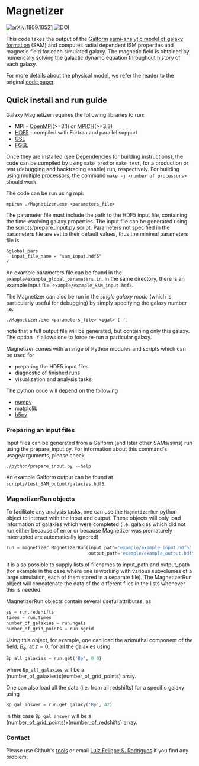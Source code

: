 # Magnetizer #

[![arXiv:1809.10521](http://img.shields.io/badge/arXiv-1809.03595-B31B1B.svg)](https://arxiv.org/abs/1809.10521)
[![DOI](https://zenodo.org/badge/101327620.svg)](https://zenodo.org/badge/latestdoi/101327620)


This code takes the output of the [Galform][GLF] [semi-analytic model of galaxy formation][SAM]
(SAM) and computes radial dependent ISM properties and magnetic field for each
simulated galaxy. The magnetic field is obtained by numerically solving the
galactic dynamo equation throughout history of each galaxy.

For more details about the physical model, we refer the reader to the original [code paper][CodePaper].

[CodePaper]: https://ui.adsabs.harvard.edu/#abs/2019MNRAS.483.2424R/
[SAM]: https://ui.adsabs.harvard.edu/#abs/2006RPPh...69.3101B/
[GLF]: https://ui.adsabs.harvard.edu/#abs/2000MNRAS.319..168C

## Quick install and run guide ##

Galaxy Magnetizer requires the following libraries to run:

 * MPI - [OpenMPI](https://www.open-mpi.org/)(>=3.1) or [MPICH](https://www.mpich.org/)(>=3.3)
 * [HDF5](https://www.hdfgroup.org/) - compiled with Fortran and parallel support
 * [GSL](https://www.gnu.org/software/gsl/)
 * [FGSL](http://www.lrz.de/services/software/mathematik/gsl/fortran/)

Once they are installed (see [Dependencies](#dependencies) for building
instructions), the code can be compiled by using `make prod` or `make test`, for
a production or test (debugging and backtracing enable) run, respectively.
For building using multiple processors, the command
`make -j <number of processors>` should work.

The code can be run using mpi:
```
mpirun ./Magnetizer.exe <parameters_file>
```
The parameter file must include the path to the HDF5 input file, containing the
time-evolving galaxy properties.
The input file can be generated using the scripts/prepare_input.py script.
Parameters not specified in the parameters file are set to their default values,
thus the minimal parameters file is
```
&global_pars
  input_file_name = "sam_input.hdf5"
/
```
An example parameters file can be found in the
`example/example_global_parameters.in`.
In the same directory, there is an example input file,
`example/example_SAM_input.hdf5`.

The Magnetizer can also be run in the _single galaxy mode_ (which is
particularly useful for debugging) by simply specifying the galaxy number i.e.
```
./Magnetizer.exe <parameters_file> <igal> [-f]
```
note that a full output file will be generated, but containing only this galaxy.
The option `-f` allows one to force re-run a particular galaxy.

Magnetizer comes with a range of Python modules and scripts which can be used for

 * preparing the HDF5 input files
 * diagnostic of finished runs
 * visualization and analysis tasks

The python code will depend on the following

 * [numpy](http://www.numpy.org/)
 * [matplolib](http://matplotlib.org/)
 * [h5py](http://www.h5py.org/)


### Preparing an input files ###

Input files can be generated from a Galform (and later other SAMs/sims) run
using the prepare_input.py. For information about this command's
usage/arguments, please check
```
./python/prepare_input.py --help
```
An example Galform output can be found at `scripts/test_SAM_output/galaxies.hdf5`.


### MagnetizerRun objects ###

To facilitate any analysis tasks, one can use the `MagnetizerRun` python object to interact with the input and output. These objects will only load information of galaxies which were completed (i.e. galaxies which did not run either because of error or because Magnetizer was prematurely interrupted are automatically ignored).

```python
run = magnetizer.MagnetizerRun(input_path='example/example_input.hdf5',
                               output_path='example/example_output.hdf5')
```
It is also possible to supply lists of filenames to input_path and output_path (for example in the case where one is working with various subvolumes of a large simulation, each of them stored in a separate file). The MagnetizerRun object will concatenate the data of the different files in the lists whenever this is needed.

 MagnetizerRun objects contain several useful attributes, as
```python
zs = run.redshifts
times = run.times
number_of_galaxies = run.ngals
number_of_grid_points = run.ngrid
```

Using this object, for example, one can load the azimuthal component of the field, $B_\phi$, at $z=0$, for all the galaxies using:
```python
Bp_all_galaxies = run.get('Bp', 0.0)
```
where `Bp_all_galaxies` will be a (number_of_galaxies)x(number_of_grid_points) array.

One can also load all the data (i.e. from all redshifts) for a specific galaxy using
```python
Bp_gal_answer = run.get_galaxy('Bp', 42)
```
in this case `Bp_gal_answer` will be a (number_of_grid_points)x(number_of_redshifts) array.


### Contact ###

Please use Github's [tools][issues]
or email [Luiz Felippe S. Rodrigues](mailto:luiz.rodrigues@ncl.ac.uk) if you find any problem.

[issues]: https://github.com/luizfelippesr/magnetizer/issues

